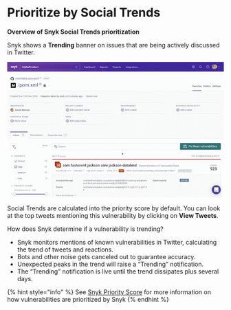 # Prioritize by Social Trends

**Overview of Snyk Social Trends prioritization**

Snyk shows a **Trending** banner on issues that are being actively discussed in Twitter.

![](../../.gitbook/assets/social-trends.gif)

Social Trends are calculated into the priority score by default. You can look at the top tweets mentioning this vulnerability by clicking on **View Tweets**.

How does Snyk determine if a vulnerability is trending?

* Snyk monitors mentions of known vulnerabilities in Twitter, calculating the trend of tweets and reactions.
* Bots and other noise gets canceled out to guarantee accuracy.
* Unexpected peaks in the trend will raise a “Trending” notification.
* The “Trending” notification is live until the trend dissipates plus several days.

{% hint style="info" %}
See [Snyk Priority Score](https://docs.snyk.io/fixing-and-prioritizing-issues/starting-to-fix-vulnerabilities/snyk-priority-score) for more information on how vulnerabilities are prioritized by Snyk
{% endhint %}



